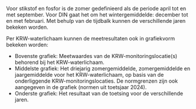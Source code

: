 Voor stikstof en fosfor is de zomer gedefinieerd als de periode april tot en met september. Voor DIN gaat het om het wintergemiddelde: december tot en met februari. Met behulp van de tijdbalk kunnen de verschillende jaren bekeken worden.

Per KRW-waterlichaam kunnen de meetresultaten ook in grafiekvorm bekeken worden:

- Bovenste grafiek: Meetwaardes van de KRW-monitoringslocatie(s) behorend bij het KRW-waterlichaam.
- Middelste grafiek: Het driejarig zomergemiddelde, zomergemiddelde en jaargemiddelde voor het KRW-waterlichaam, op basis van de onderliggende KRW-monitoringslocaties. De normgrenzen zijn ook aangegeven in de grafiek (normen uit toetsjaar 2024).
- Onderste grafiek: Het resultaat van de toetsing voor de verschillende jaren.
